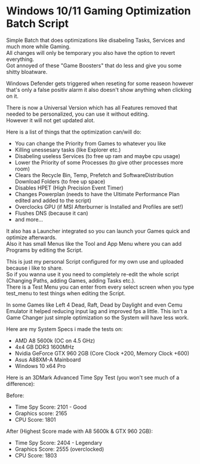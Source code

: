 # Windows 10/11 Gaming Optimization Batch Script

Simple Batch that does optimizations like disabeling Tasks, Services and much more while Gaming.<br/>
All changes will only be temporary you also have the option to revert everything.<br/>
Got annoyed of these "Game Boosters" that do less and give you some shitty bloatware.

Windows Defender gets triggered when reseting for some reaseon however that's only a false positiv alarm it also doesn't show anything when clicking on it.

There is now a Universal Version which has all Features removed that needed to be personalized, you can use it without editing.<br/>
However it will not get updated alot.

Here is a list of things that the optimization can/will do:<br/>

- You can change the Priority from Games to whatever you like
- Killing unessesary tasks (like Explorer etc.)
- Disabeling useless Services (to free up ram and maybe cpu usage)
- Lower the Priority of some Processes (to give other processes more room)
- Clears the Recycle Bin, Temp, Prefetch and SoftwareDistribution Download Folders (to free up space)
- Disables HPET (High Precision Event Timer)
- Changes Powerplan (needs to have the Ultimate Performance Plan edited and added to the script)
- Overclocks GPU (if MSI Afterburner is Installed and Profiles are set!)
- Flushes DNS (because it can)
- and more...

It also has a Launcher integrated so you can launch your Games quick and optimize afterwards.<br/>
Also it has small Menus like the Tool and App Menu where you can add Programs by editing the Script.

This is just my personal Script configured for my own use and uploaded because i like to share.<br/>
So if you wanna use it you need to completely re-edit the whole script (Changing Paths, adding Games, adding Tasks etc.).<br/>
There is a Test Menu you can enter from every select screen when you type test_menu to test things when editing the Script.

In some Games like Left 4 Dead, Raft, Dead by Daylight and even Cemu Emulator it helped reducing input lag and improved fps a little.
This isn't a Game Changer just simple optimization so the System will have less work.

Here are my System Specs i made the tests on:<br/>

- AMD A8 5600k (OC on 4.5 GHz)
- 4x4 GB DDR3 1600MHz
- Nvidia GeForce GTX 960 2GB (Core Clock +200, Memory Clock +600)
- Asus A88XM-A Mainboard
- Windows 10 x64 Pro

Here is an 3DMark Advanced Time Spy Test (you won't see much of a difference):

Before:

- Time Spy Score: 2101 - Good
- Graphics score: 2165
- CPU Score: 1801

After (Highest Score made with A8 5600k & GTX 960 2GB):

- Time Spy Score: 2404 - Legendary
- Graphics Score: 2555 (overclocked)
- CPU Score: 1803
